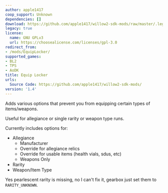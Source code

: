 ```yaml
---
author: apple1417
coop_support: Unknown
dependencies: []
download: https://github.com/apple1417/willow2-sdk-mods/raw/master/.legacy/EquipLocker.zip
legacy: true
license:
  name: GNU GPLv3
  url: https://choosealicense.com/licenses/gpl-3.0
redirect_from:
- /mods/EquipLocker/
supported_games:
- BL2
- TPS
- AoDK
title: Equip Locker
urls:
  Source Code: https://github.com/apple1417/willow2-sdk-mods/
version: '1.4'
---
```

Adds various options that prevent you from equipping certain types of items/weapons.

Useful for allegiance or single rarity or weapon type runs.

Currently includes options for:
- Allegiance
  - Manufacturer
  - Override for allegiance relics
  - Override for usable items (health vials, sdus, etc)
  - Weapons Only
- Rarity
- Weapon/Item Type

Yes pearlescent rarity is missing, no I can't fix it, gearbox just set them to `RARITY_UNKNOWN`.
